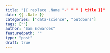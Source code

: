 ```yaml
---
title: "{{ replace .Name "-" " " | title }}"
date: {{ .Date }}
categories: ["data-science", "outdoors"]
tags: [""]
author: "Sam Edwardes"
featuredpath: ""
type: "post"
draft: true
---
```

